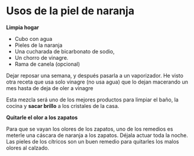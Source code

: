 # Usos de la piel de naranja
**Limpia hogar**

- Cubo con agua 
- Pieles de la naranja
- Una cucharada de bicarbonato de sodio,
- Un chorro de vinagre. 
- Rama de canela (opcional)

Dejar reposar una semana, y después pasarla a un vaporizador.
He visto otra receta que usa solo vinagre (no usa agua) que lo dejan macerando un mes hasta de deja de oler a vinagre

Esta mezcla será uno de los mejores productos para limpiar el baño, la cocina y **sacar brillo** a los cristales de la casa.

**Quitarle el olor a los zapatos**

Para que se vayan los olores de los zapatos, uno de los remedios es meterle una cáscara de naranja a los zapatos. Déjala actuar toda la noche. Las pieles de los cítricos son un buen remedio para quitarles los malos olores al calzado.